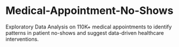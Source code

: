 # Medical-Appointment-No-Shows
Exploratory Data Analysis on 110K+ medical appointments to identify patterns in patient no-shows and suggest data-driven healthcare interventions.
